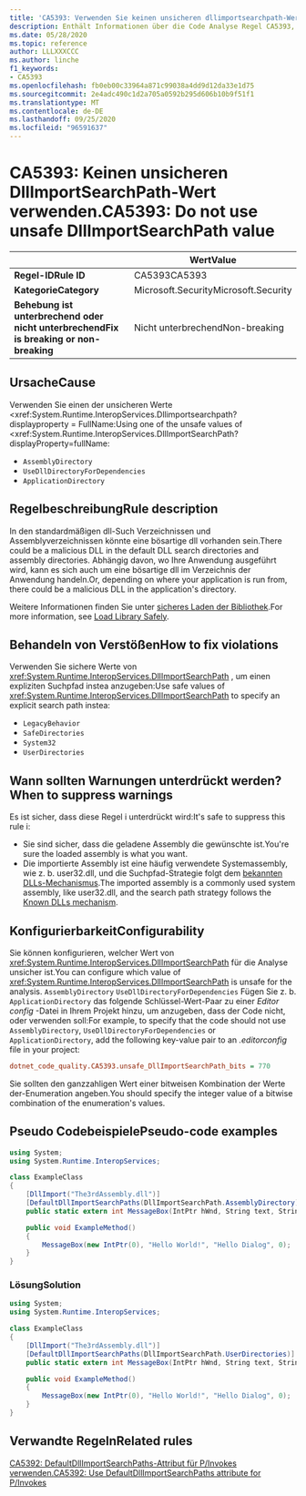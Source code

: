 ```yaml
---
title: 'CA5393: Verwenden Sie keinen unsicheren dllimportsearchpath-Wert (Code Analyse).'
description: Enthält Informationen über die Code Analyse Regel CA5393, einschließlich der Gründe, der Behebung von Verstößen und der Zeit, zu der Sie unterdrückt werden soll.
ms.date: 05/28/2020
ms.topic: reference
author: LLLXXXCCC
ms.author: linche
f1_keywords:
- CA5393
ms.openlocfilehash: fb0eb00c33964a871c99038a4dd9d12da33e1d75
ms.sourcegitcommit: 2e4adc490c1d2a705a0592b295d606b10b9f51f1
ms.translationtype: MT
ms.contentlocale: de-DE
ms.lasthandoff: 09/25/2020
ms.locfileid: "96591637"
---
```

# <a name="ca5393-do-not-use-unsafe-dllimportsearchpath-value"></a><span data-ttu-id="6f95c-103">CA5393: Keinen unsicheren DllImportSearchPath-Wert verwenden.</span><span class="sxs-lookup"><span data-stu-id="6f95c-103">CA5393: Do not use unsafe DllImportSearchPath value</span></span>

| | <span data-ttu-id="6f95c-104">Wert</span><span class="sxs-lookup"><span data-stu-id="6f95c-104">Value</span></span> |
|-|-|
| <span data-ttu-id="6f95c-105">**Regel-ID**</span><span class="sxs-lookup"><span data-stu-id="6f95c-105">**Rule ID**</span></span> |<span data-ttu-id="6f95c-106">CA5393</span><span class="sxs-lookup"><span data-stu-id="6f95c-106">CA5393</span></span>|
| <span data-ttu-id="6f95c-107">**Kategorie**</span><span class="sxs-lookup"><span data-stu-id="6f95c-107">**Category**</span></span> |<span data-ttu-id="6f95c-108">Microsoft.Security</span><span class="sxs-lookup"><span data-stu-id="6f95c-108">Microsoft.Security</span></span>|
| <span data-ttu-id="6f95c-109">**Behebung ist unterbrechend oder nicht unterbrechend**</span><span class="sxs-lookup"><span data-stu-id="6f95c-109">**Fix is breaking or non-breaking**</span></span> |<span data-ttu-id="6f95c-110">Nicht unterbrechend</span><span class="sxs-lookup"><span data-stu-id="6f95c-110">Non-breaking</span></span>|

## <a name="cause"></a><span data-ttu-id="6f95c-111">Ursache</span><span class="sxs-lookup"><span data-stu-id="6f95c-111">Cause</span></span>

<span data-ttu-id="6f95c-112">Verwenden Sie einen der unsicheren Werte <xref:System.Runtime.InteropServices.Dllimportsearchpath? displayproperty = FullName:</span><span class="sxs-lookup"><span data-stu-id="6f95c-112">Using one of the unsafe values of <xref:System.Runtime.InteropServices.DllImportSearchPath?displayProperty=fullName:</span></span>

- `AssemblyDirectory`
- `UseDllDirectoryForDependencies`
- `ApplicationDirectory`

## <a name="rule-description"></a><span data-ttu-id="6f95c-113">Regelbeschreibung</span><span class="sxs-lookup"><span data-stu-id="6f95c-113">Rule description</span></span>

<span data-ttu-id="6f95c-114">In den standardmäßigen dll-Such Verzeichnissen und Assemblyverzeichnissen könnte eine bösartige dll vorhanden sein.</span><span class="sxs-lookup"><span data-stu-id="6f95c-114">There could be a malicious DLL in the default DLL search directories and assembly directories.</span></span> <span data-ttu-id="6f95c-115">Abhängig davon, wo Ihre Anwendung ausgeführt wird, kann es sich auch um eine bösartige dll im Verzeichnis der Anwendung handeln.</span><span class="sxs-lookup"><span data-stu-id="6f95c-115">Or, depending on where your application is run from, there could be a malicious DLL in the application's directory.</span></span>

<span data-ttu-id="6f95c-116">Weitere Informationen finden Sie unter [sicheres Laden der Bibliothek](https://msrc-blog.microsoft.com/2014/05/13/load-library-safely/).</span><span class="sxs-lookup"><span data-stu-id="6f95c-116">For more information, see [Load Library Safely](https://msrc-blog.microsoft.com/2014/05/13/load-library-safely/).</span></span>

## <a name="how-to-fix-violations"></a><span data-ttu-id="6f95c-117">Behandeln von Verstößen</span><span class="sxs-lookup"><span data-stu-id="6f95c-117">How to fix violations</span></span>

<span data-ttu-id="6f95c-118">Verwenden Sie sichere Werte von <xref:System.Runtime.InteropServices.DllImportSearchPath> , um einen expliziten Suchpfad instea anzugeben:</span><span class="sxs-lookup"><span data-stu-id="6f95c-118">Use safe values of <xref:System.Runtime.InteropServices.DllImportSearchPath> to specify an explicit search path instea:</span></span>

- `LegacyBehavior`
- `SafeDirectories`
- `System32`
- `UserDirectories`

## <a name="when-to-suppress-warnings"></a><span data-ttu-id="6f95c-119">Wann sollten Warnungen unterdrückt werden?</span><span class="sxs-lookup"><span data-stu-id="6f95c-119">When to suppress warnings</span></span>

<span data-ttu-id="6f95c-120">Es ist sicher, dass diese Regel i unterdrückt wird:</span><span class="sxs-lookup"><span data-stu-id="6f95c-120">It's safe to suppress this rule i:</span></span>

- <span data-ttu-id="6f95c-121">Sie sind sicher, dass die geladene Assembly die gewünschte ist.</span><span class="sxs-lookup"><span data-stu-id="6f95c-121">You're sure the loaded assembly is what you want.</span></span>
- <span data-ttu-id="6f95c-122">Die importierte Assembly ist eine häufig verwendete Systemassembly, wie z. b. user32.dll, und die Suchpfad-Strategie folgt dem [bekannten DLLs-Mechanismus](/archive/blogs/larryosterman/what-are-known-dlls-anyway).</span><span class="sxs-lookup"><span data-stu-id="6f95c-122">The imported assembly is a commonly used system assembly, like user32.dll, and the search path strategy follows the [Known DLLs mechanism](/archive/blogs/larryosterman/what-are-known-dlls-anyway).</span></span>

## <a name="configurability"></a><span data-ttu-id="6f95c-123">Konfigurierbarkeit</span><span class="sxs-lookup"><span data-stu-id="6f95c-123">Configurability</span></span>

<span data-ttu-id="6f95c-124">Sie können konfigurieren, welcher Wert von <xref:System.Runtime.InteropServices.DllImportSearchPath> für die Analyse unsicher ist.</span><span class="sxs-lookup"><span data-stu-id="6f95c-124">You can configure which value of <xref:System.Runtime.InteropServices.DllImportSearchPath> is unsafe for the analysis.</span></span> <span data-ttu-id="6f95c-125">`AssemblyDirectory` `UseDllDirectoryForDependencies` Fügen Sie z. b. `ApplicationDirectory` das folgende Schlüssel-Wert-Paar zu einer *Editor config* -Datei in Ihrem Projekt hinzu, um anzugeben, dass der Code nicht, oder verwenden soll:</span><span class="sxs-lookup"><span data-stu-id="6f95c-125">For example, to specify that the code should not use `AssemblyDirectory`, `UseDllDirectoryForDependencies` or `ApplicationDirectory`, add the following key-value pair to an *.editorconfig* file in your project:</span></span>

```ini
dotnet_code_quality.CA5393.unsafe_DllImportSearchPath_bits = 770
```

<span data-ttu-id="6f95c-126">Sie sollten den ganzzahligen Wert einer bitweisen Kombination der Werte der-Enumeration angeben.</span><span class="sxs-lookup"><span data-stu-id="6f95c-126">You should specify the integer value of a bitwise combination of the enumeration's values.</span></span>

## <a name="pseudo-code-examples"></a><span data-ttu-id="6f95c-127">Pseudo Codebeispiele</span><span class="sxs-lookup"><span data-stu-id="6f95c-127">Pseudo-code examples</span></span>

```csharp
using System;
using System.Runtime.InteropServices;

class ExampleClass
{
    [DllImport("The3rdAssembly.dll")]
    [DefaultDllImportSearchPaths(DllImportSearchPath.AssemblyDirectory)]
    public static extern int MessageBox(IntPtr hWnd, String text, String caption, uint type);

    public void ExampleMethod()
    {
        MessageBox(new IntPtr(0), "Hello World!", "Hello Dialog", 0);
    }
}
```

### <a name="solution"></a><span data-ttu-id="6f95c-128">Lösung</span><span class="sxs-lookup"><span data-stu-id="6f95c-128">Solution</span></span>

```csharp
using System;
using System.Runtime.InteropServices;

class ExampleClass
{
    [DllImport("The3rdAssembly.dll")]
    [DefaultDllImportSearchPaths(DllImportSearchPath.UserDirectories)]
    public static extern int MessageBox(IntPtr hWnd, String text, String caption, uint type);

    public void ExampleMethod()
    {
        MessageBox(new IntPtr(0), "Hello World!", "Hello Dialog", 0);
    }
}
```

## <a name="related-rules"></a><span data-ttu-id="6f95c-129">Verwandte Regeln</span><span class="sxs-lookup"><span data-stu-id="6f95c-129">Related rules</span></span>

[<span data-ttu-id="6f95c-130">CA5392: DefaultDllImportSearchPaths-Attribut für P/Invokes verwenden.</span><span class="sxs-lookup"><span data-stu-id="6f95c-130">CA5392: Use DefaultDllImportSearchPaths attribute for P/Invokes</span></span>](ca5392.md)
